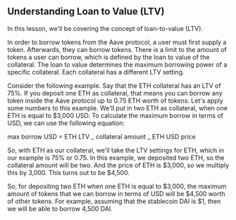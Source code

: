 ## Understanding Loan to Value (LTV)

In this lesson, we'll be covering the concept of loan-to-value (LTV).

In order to borrow tokens from the Aave protocol, a user must first supply a token. Afterwards, they can borrow tokens. There is a limit to the amount of tokens a user can borrow, which is defined by the loan to value of the collateral. The loan to value determines the maximum borrowing power of a specific collateral. Each collateral has a different LTV setting.

Consider the following example. Say that the ETH collateral has an LTV of 75%. If you deposit one ETH as collateral, that means you can borrow any token inside the Aave protocol up to 0.75 ETH worth of tokens. Let's apply some numbers to this example. We'll put in two ETH as collateral, when one ETH is equal to $3,000 USD. To calculate the maximum borrow in terms of USD, we can use the following equation:

max borrow USD = ETH LTV _ collateral amount _ ETH USD price

So, with ETH as our collateral, we'll take the LTV settings for ETH, which in our example is 75% or 0.75. In this example, we deposited two ETH, so the collateral amount will be two. And the price of ETH is $3,000, so we multiply this by 3,000. This turns out to be $4,500.

So, for depositing two ETH when one ETH is equal to $3,000, the maximum amount of tokens that we can borrow in terms of USD will be $4,500 worth of other tokens. For example, assuming that the stablecoin DAI is $1, then we will be able to borrow 4,500 DAI.
